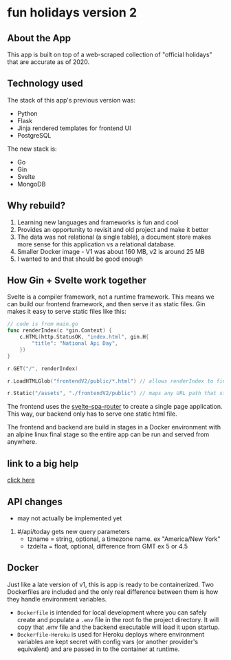 # fun holidays version 2

## About the App

This app is built on top of a web-scraped collection of "official holidays" that are accurate as of 2020.

## Technology used

The stack of this app's previous version was:

* Python
* Flask
* Jinja rendered templates for frontend UI
* PostgreSQL

The new stack is:

* Go
* Gin
* Svelte
* MongoDB

## Why rebuild?

1. Learning new languages and frameworks is fun and cool
2. Provides an opportunity to revisit and old project and make it better
3. The data was not relational (a single table), a document store makes more sense for this application vs a relational database.
4. Smaller Docker image - V1 was about 160 MB, v2 is around 25 MB
5. I wanted to and that should be good enough

## How Gin + Svelte work together

Svelte is a compiler framework, not a runtime framework. This means we can build our frontend framework, and then serve it as static files. Gin makes it easy to serve static files like this:

``` go
// code is from main.go
func renderIndex(c *gin.Context) {
    c.HTML(http.StatusOK, "index.html", gin.H{
        "title": "National Api Day",
    })
}

r.GET("/", renderIndex)

r.LoadHTMLGlob("frontendV2/public/*.html") // allows renderIndex to find index.html

r.Static("/assets", "./frontendV2/public") // maps any URL path that starts with /assets/ to map to the local /frontendV2/public directory
```

The frontend uses the [svelte-spa-router](https://github.com/ItalyPaleAle/svelte-spa-router) to create a single page application. This way, our backend only has to serve one static html file.

The frontend and backend are build in stages in a Docker environment with an alpine linux final stage so the entire app can be run and served from anywhere.

## link to a big help

[click here](https://dev.to/hackmamba/build-a-rest-api-with-golang-and-mongodb-gin-gonic-version-269m)

## API changes

* may not actually be implemented yet

1. #/api/today gets new query parameters
    * tzname = string, optional, a timezone name. ex "America/New York"
    * tzdelta = float, optional, difference from GMT ex 5 or 4.5

## Docker

Just like a late version of v1, this is app is ready to be containerized. Two Dockerfiles are included and the only real difference between them is how they handle environment variables.

* `Dockerfile` is intended for local development where you can safely create and populate a `.env` file in the root fo the project directory. It will copy that .env file and the backend executable will load it upon startup.
* `Dockerfile-Heroku` is used for Heroku deploys where environment variables are kept secret with config vars (or another provider's equivalent) and are passed in to the container at runtime.
